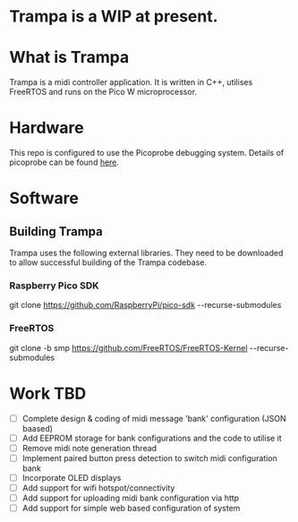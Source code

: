 # Trampa is a WIP at present.

# What is Trampa
Trampa is a midi controller application.
It is written in C++, utilises FreeRTOS and runs on the Pico W microprocessor.

# Hardware
This repo is configured to use the Picoprobe debugging system.  Details of picoprobe can be found [here](https://github.com/raspberrypi/picoprobe#readme).


# Software

## Building Trampa
Trampa uses the following external libraries.  They need to be downloaded to allow successful building of the Trampa codebase.

### Raspberry Pico SDK
git clone https://github.com/RaspberryPi/pico-sdk --recurse-submodules

### FreeRTOS
git clone -b smp https://github.com/FreeRTOS/FreeRTOS-Kernel --recurse-submodules

# Work TBD
- [ ] Complete design & coding of midi message 'bank' configuration (JSON baased)
- [ ] Add EEPROM storage for bank configurations and the code to utilise it
- [ ] Remove midi note generation thread
- [ ] Implement paired button press detection to switch midi configuration bank
- [ ] Incorporate OLED displays
- [ ] Add support for wifi hotspot/connectivity
- [ ] Add support for uploading midi bank configuration via http
- [ ] Add support for simple web based configuration of system